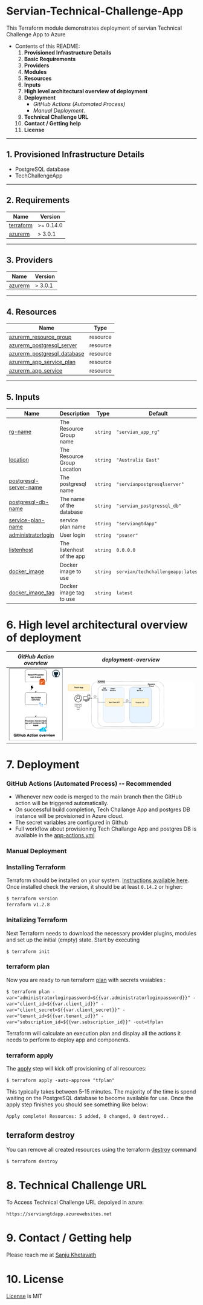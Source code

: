 # Servian-Technical-Challenge-App


This Terraform module demonstrates deployment of servian Technical Challenge App to Azure

- Contents of this README:
  1. **Provisioned Infrastructure Details**
  2. **Basic Requirements**
  3. **Providers**
  4. **Modules**
  5. **Resources**
  6. **Inputs**
  7. **High level architectural overview of deployment**
  8. **Deployment**
      - *GitHub Actions (Automated Process)*
      - *Manual Deployment*. 
  9. **Technical Challenge URL**
  10. **Contact / Getting help**
  11. **License**
---
## 1. Provisioned Infrastructure Details

- PostgreSQL database
- TechChallengeApp 
---
## 2. Requirements

| Name | Version |
|------|---------|
| <a name="requirement_terraform"></a> [terraform](#requirement\_terraform) | >= 0.14.0 |
| <a name="requirement_azurerm"></a> [azurerm](#requirement\_azure) | > 3.0.1 |
---
## 3. Providers

| Name | Version |
|------|---------|
| <a name="provider_azurerm"></a> [azurerm](#provider\_azure) |  > 3.0.1 | |


---
## 4. Resources

| Name | Type |
|------|------|
[azurerm_resource_group](https://registry.terraform.io/providers/hashicorp/azurerm/latest/docs/resources/resource_group) | resource |
| [azurerm_postgresql_server](https://registry.terraform.io/providers/hashicorp/azurerm/latest/docs/resources/postgresql_server) | resource |
| [azurerm_postgresql_database](https://registry.terraform.io/providers/hashicorp/azurerm/latest/docs/resources/postgresql_database) | resource |
| [azurerm_app_service_plan](https://registry.terraform.io/providers/hashicorp/azurerm/latest/docs/resources/app_service_plan) | resource |
| [azurerm_app_service](https://registry.terraform.io/providers/hashicorp/azurerm/latest/docs/resources/app_service) | resource |

---
## 5. Inputs

| Name | Description | Type | Default | Required |
|------|-------------|------|---------|:--------:|
| <a name="input_rg-name"></a> [rg-name](#input\_azurerm\_api) | The Resource Group name | `string` | `"servian_app_rg"` | yes |
| <a name="input_location"></a> [location](#input\_azurerm\_app\_name) | The Resource Group Location | `string` | `"Australia East"` | yes |
| <a name="input_postgresql-server-name"></a> [postgresql-server-name](#input\_azurerm\_domain\_name) | The postgresql name | `string` | `"servianpostgresqlserver"` | yes |
| <a name="input_postgresql-db-name"></a> [postgresql-db-name](#input\_azurerm\_domain\_name) | The name of the database | `string` | `"servian_postgressql_db"` | yes |
| <a name="input_service-plan-name"></a> [service-plan-name](#input\_azurerm\_org\_name) | service plan name | `string` | `"serviangtdapp"` | yes |
| <a name="input_administratorlogin"></a> [administratorlogin](#input\_azurerm\_app\_region) | User login  | `string` | `"psuser"` | yes |
| <a name="input_listenhost"></a> [listenhost](#input\_listenhost) | The listenhost of the app | `string` | `0.0.0.0` | yes |
| <a name="input_docker_image"></a> [docker\_image](#input\_docker_image) | Docker image to use | `string` | `servian/techchallengeapp:latest` | yes |
| <a name="input_docker_image_tag"></a> [docker_image_tag](#input\_docker_image_tag) | Docker image tag to use | `string` | `latest` | yes |

# 6. High level architectural overview of deployment


| *GitHub Action overview* | *deployment-overview* |
|------|------|
| ![Actions](resources/github-actions-overview.png) | ![deployment](resources/deployment-overview.png)

# 7. Deployment
### GitHub Actions (Automated Process) -- Recommended
- Whenever new code is merged to the main branch then the GitHub action will be triggered automatically.
- On successful build completion, Tech Challange App and postgres DB instance will be provisioned in Azure cloud.
- The secret variables are configured in Github
- Full workflow about provisioning Tech Challange App and postgres DB is available in the [app-actions.yml](.github/workflows/app-actions.yml)

### Manual Deployment

### Installing Terraform
Terraform should be installed on your system. [Instructions available here](https://learn.hashicorp.com/tutorials/terraform/install-cli). Once installed check the version, it should be at least `0.14.2` or higher:

```shell
$ terraform version
Terraform v1.2.8
```
### Initalizing Terraform
Next Terraform needs to download the necessary provider plugins, modules and set up the initial (empty) state. Start by executing

```shell
$ terraform init
```
### terraform plan 
Now you are ready to run terraform [plan](https://www.terraform.io/docs/commands/plan.html) with secrets vraiables :

```shell
$ terraform plan -var="administratorloginpassword=${{var.administratorloginpassword}}" -var="client_id=${{var.client_id}}" -var="client_secret=${{var.client_secret}}" -var="tenant_id=${{var.tenant_id}}" -var="subscription_id=${{var.subscription_id}}" -out=tfplan
```
Terraform will calculate an execution plan and display all the actions it needs to perform to deploy app and components.

### terraform apply
The [apply](https://www.terraform.io/docs/commands/apply.html) step will kick off provisioning of all resources:

```shell
$ terraform apply -auto-approve "tfplan"
```

This typically
takes between 5-15 minutes. The majority of the time is spend waiting on the PostgreSQL database to become available for use.
Once the apply step finishes you should see something like below:

```shell
Apply complete! Resources: 5 added, 0 changed, 0 destroyed..
```
## terraform destroy
You can remove all created resources using the terraform [destroy](https://www.terraform.io/docs/commands/destroy.html) command

```shell
$ terraform destroy
```
# 8. Technical Challenge URL

To Access Technical Challenge URL depolyed in azure:

```shell
https://serviangtdapp.azurewebsites.net
```
# 9. Contact / Getting help
Please reach me at  [Sanju Khetavath](mailto:rathodsanju399@gmail.com)

# 10. License
[License](./LICENSE) is MIT